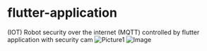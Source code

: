 # flutter-application
(IOT) Robot security over the internet (MQTT) controlled by flutter application with security cam
![Picture1](https://user-images.githubusercontent.com/77656277/173798161-3824cea1-a37e-4b9c-82e2-1d2249851ff9.jpg)
![Image](https://user-images.githubusercontent.com/77656277/170527379-a6839a24-b8d9-49f3-a0eb-a929d415df53.jpeg)



